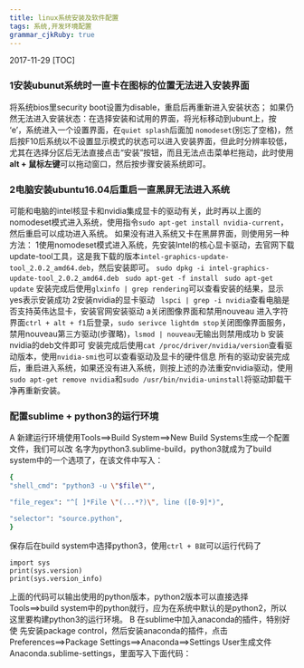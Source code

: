 ```yaml
---
title: linux系统安装及软件配置 
tags: 系统,开发环境配置
grammar_cjkRuby: true
---
```

2017-11-29
[TOC]

### 1安装ubunut系统时一直卡在图标的位置无法进入安装界面
将系统bios里security boot设置为disable，重启后再重新进入安装状态；
 如果仍然无法进入安装状态：在选择安装和试用的界面，将光标移动到ubunt上，按 ‘e’，系统进入一个设置界面，在`quiet splash`后面加 `nomodeset`(别忘了空格)，然后按F10后系统以不设置显示模式的状态可以进入安装界面，但此时分辨率较低，尤其在选择分区后无法直接点击“安装”按钮，而且无法点击菜单栏拖动，此时使用**alt + 鼠标左键**可以拖动窗口，然后按步骤安装系统即可。
 
 ### 2电脑安装ubuntu16.04后重启一直黑屏无法进入系统
 可能和电脑的intel核显卡和nvidia集成显卡的驱动有关，此时再以上面的nomodeset模式进入系统，使用指令`sudo apt-get install nvidia-current`，然后重启可以成功进入系统。
       如果没有进入系统又卡在黑屏界面，则使用另一种方法：
      1使用nomodeset模式进入系统，先安装Intel的核心显卡驱动，去官网下载update-tool工具，这是我下载的版本`intel-graphics-update-tool_2.0.2_amd64.deb`，然后安装即可。
    ` sudo dpkg -i intel-graphics-update-tool_2.0.2_amd64.deb `
    ` sudo apt-get -f install`
    ` sudo apt-get update`
安装完成后使用`glxinfo | grep rendering`可以查看安装的结果，显示yes表示安装成功
      2安装nvidia的显卡驱动
     ` lspci | grep -i nvidia`查看电脑是否支持英伟达显卡，安装官网安装驱动
      a关闭图像界面和禁用nouveau
         进入字符界面`ctrl + alt + f1`后登录，`sudo serivce lightdm stop`关闭图像界面服务，禁用nouveau第三方驱动(步骤略)，`lsmod | nouveau`无输出则禁用成功
      b 安装nvidia的deb文件即可
     安装完成后使用`cat /proc/driver/nvidia/version`查看驱动版本，使用`nvidia-smi`也可以查看驱动及显卡的硬件信息
 所有的驱动安装完成后，重启进入系统，如果还没有进入系统，则按上述的办法重安nvidia驱动，使用`sudo apt-get remove nvidia`和`sudo /usr/bin/nvidia-uninstall`将驱动卸载干净再重新安装。
 ### 配置sublime + python3的运行环境
 A   新建运行环境使用Tools==>Build System==>New Build Systems生成一个配置文件，我们可以改   名字为python3.sublime-build，python3就成为了build system中的一个选项了，在该文件中写入：
 ```bash
{
"shell_cmd": "python3 -u \"$file\"",

"file_regex": "^[ ]*File \"(...*?)\", line ([0-9]*)",

"selector": "source.python",
}
```
保存后在build system中选择python3，使用`ctrl + B就`可以运行代码了
```
import sys
print(sys.version)
print(sys.version_info)
```
上面的代码可以输出使用的python版本，python2版本可以直接选择Tools==>build system中的python就行，应为在系统中默认的是python2，所以这里要构建python3的运行环境。
B  在sublime中加入anaconda的插件，特别好使
先安装package control，然后安装anaconda的插件，点击Preferences==>Package Settings==>Anaconda==>Settings User生成文件Anaconda.sublime-settings，里面写入下面代码：